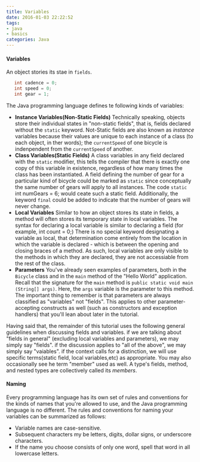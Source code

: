 ```yaml
---
title: Variables
date: 2016-01-03 22:22:52
tags:
- java
- basics
categories: Java
---
```

#### Variables
An object stories its stae in `fields`.

```java
   int cadence = 0;
   int speed = 0;
   int gear = 1;
```
The Java programming language defines te following kinds of variables:

* **Instance Variables(Non-Static Fields)** Technically speaking, objects store their individual states in "non-static fields", that is, fields declared without the `static` keyword. Not-Static fields are also known as _instance_ variables because their values are unique to each instance of a class (to each object, in ther words); the `currentSpeed` of one bicycle is indenpendent from the `currentSpeed` of another.
* **Class Variables(Static Fields)** A class variables in any field declared with the `static` modifier, this tells the compiler that there is exactly one copy of this variable in existence, regardless of how many times the class has been instantiated. A field defining the number of gear for a particular kind of bicycle could be marked as `static` since conceptually the same number of gears will apply to all instances. The code `static` int numGears = 6; would ceate such a static field. Additionally, the keyword `final` could be added to indicate that the number of gears will never change.
* **Local Variables** Similar to how an object stores its state in fields, a method will often stores its temporary state in local variables. The syntax for declaring a local variable	is similar to declaring a field (for example, int count = 0;) There is no special keyword designating a variable as local, that determination come entirely from the location in which the variable is declared - which is between the opening and closing braces of a method. As such, local variables are only visible to the methods in which they are declared, they are not accessiable from the rest of the class.
* **Parameters** You've already seen examples of parameters, both in the `Bicycle` class and in the `main` method of the "Hello World" application. Recall that the signature for the `main` method is `public static void main (String[] args)`. Here, the `args` variable is the parameter to this method. The important thing to remember is that parameters are always classified as "variables" not "fields". This applies to other parameter-accepting constructs as well (such as constructors and exception handlers) that you'll lean about later in the tutorial.

Having said that, the remainder of this tutorial uses the following general guidelines when discussing fields and variables. if we are talking about "fields in general" (excluding local variables and parameters), we may simply say "fields". if the discussion applies to "all of the above", we may simply say "vaiables". if the context calls for a distinction, we will use specific terms(static field, local variables,etc) as appropriate. You may also occasionally see he term "member" used as well. A type's fields, method, and nested types are collectively called its _members_.

#### Naming

Every programming language has its own set of rules and conventions for the kinds of names that you're allowed to use, and the Java programming language is no different. The rules and conventions for naming your variables can be summarized as follows:

- Variable names are case-sensitive.
- Subsequent characters my be letters, digits, dollar signs, or underscore characters.
- If the name you choose consists of only one word, spell that word in all lowercase letters.
